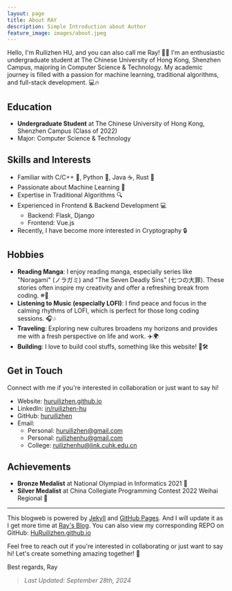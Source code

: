 ```yaml
---
layout: page
title: About RAY
description: Simple Introduction about Author
feature_image: images/about.jpeg
---
```


Hello, I'm Ruilizhen HU, and you can also call me Ray! 🚀😊 I'm an enthusiastic undergraduate student at The Chinese University of Hong Kong, Shenzhen Campus, majoring in Computer Science & Technology. My academic journey is filled with a passion for machine learning, traditional algorithms, and full-stack development. 💻🔥

## Education
- **Undergraduate Student** at The Chinese University of Hong Kong, Shenzhen Campus (Class of 2022)
- Major: Computer Science & Technology

## Skills and Interests
- Familiar with C/C++ 🐧, Python 🐍, Java ☕️, Rust 🦀
- Passionate about Machine Learning 🤖
- Expertise in Traditional Algorithms 🔍
- Experienced in Frontend & Backend Development 💻
  - Backend: Flask, Django
  - Frontend: Vue.js
- Recently, I have become more interested in Cryptography 🔒

## Hobbies
- **Reading Manga**: I enjoy reading manga, especially series like "Noragami" (ノラガミ) and "The Seven Deadly Sins" (七つの大罪). These stories often inspire my creativity and offer a refreshing break from coding. 𐩔📖
- **Listening to Music (especially LOFI)**: I find peace and focus in the calming rhythms of LOFI, which is perfect for those long coding sessions. 🎧🎶
- **Traveling**: Exploring new cultures broadens my horizons and provides me with a fresh perspective on life and work. ✈️🌍
- **Building**: I love to build cool stuffs, something like this website! 🚧🛠️

## Get in Touch
Connect with me if you're interested in collaboration or just want to say hi!

- Website: [huruilizhen.github.io](https://huruilizhen.github.io)
- LinkedIn: [in/ruilizhen-hu](https://www.linkedin.com/in/ruilizhen-hu)
- GitHub: [huruilizhen](https://github.com/HuRuilizhen)
- Email:
  - Personal: [huruilizhen@gmail.com](mailto:huruilizhen@gmail.com)
  - Personal: [ruilizhenhu@gmail.com](mailto:huruilizhen@gmail.com)
  - College: [ruilizhenhu@link.cuhk.edu.cn](mailto:ruilizhenhu@link.cuhk.edu.cn)

## Achievements
- **Bronze Medalist** at National Olympiad in Informatics 2021 🥉
- **Silver Medalist** at China Collegiate Programming Contest 2022 Weihai Regional 🥈

---

This blogweb is powered by [Jekyll](https://jekyllrb.com/) and [GitHub Pages](https://pages.github.com/). And I will update it as I get more time at [Ray's Blog](https://huruilizhen.github.io). You can also view my corresponding REPO on GitHub: [HuRuilizhen.github.io](https://github.com/HuRuilizhen/HuRuilizhen.github.io)

Feel free to reach out if you're interested in collaborating or just want to say hi! Let's create something amazing together! 🚀

Best regards, Ray

> *Last Updated: September 28th, 2024*
